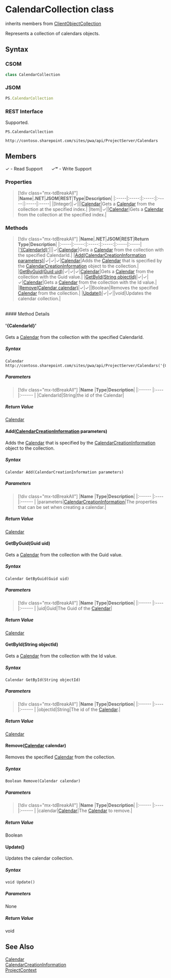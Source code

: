 [comment]: # (Name:CalendarCollection)
[comment]: # (Name:Microsoft.ProjectServer.CalendarCollection)
[comment]: # (Type:class)
[comment]: # (Status:Verified)

# <a name="name"></a>CalendarCollection class

inherits members from [ClientObjectCollection<Calendar>](https://msdn.microsoft.com/EN-US/library/ee539303)<br/>

<a name="description"></a>Represents a collection of calendars objects.

## <a name="syntax"></a>Syntax

### CSOM

```cs
class CalendarCollection 
```
### JSOM

```javascript
PS.CalendarCollection
```
### REST Interface

Supported.

```
PS.CalendarCollection

http://contoso.sharepoint.com/sites/pwa/api/ProjectServer/Calendars
```

## <a name="members"></a>Members


&#x2713; - Read Support &nbsp;&nbsp;&nbsp;&nbsp;&nbsp;&nbsp;&#x2713;&#x02B7; - Write Support

### <a name="properties"></a>Properties
> [!div class="mx-tdBreakAll"]
|**Name**|**.NET**|**JSOM**|**REST**|**Type**|**Description**|
|:-----|:-----:|:-----:|:-----:|:-----|:-----|
|<a name="[Integer]"></a>[Integer]|&#x2713;|||[Calendar](Calendar.md)|Gets a [Calendar](Calendar.md) from the collection at the specified index.|
|<a name="Item"></a>Item||&#x2713;||[Calendar](Calendar.md)|Gets a [Calendar](Calendar.md) from the collection at the specified index.|

### <a name="methods"></a>Methods
> [!div class="mx-tdBreakAll"]
|**Name**|**.NET**|**JSOM**|**REST**|**Return Type**|**Description**|
|:-----|:-----:|:-----:|:-----:|:-----|:-----|
|[&#39;{CalendarId}&#39;](#&#39;{CalendarId}&#39;)|||&#x2713;|[Calendar](Calendar.md)|Gets a [Calendar](Calendar.md) from the collection with the specified CalendarId.|
|[Add(CalendarCreationInformation parameters)](#Add_[CalendarCreationInformation]_CalendarCreationInformation.md__parameters_)|&#x2713;|&#x2713;|&#x2713;|[Calendar](Calendar.md)|Adds the [Calendar](Calendar.md) that is specified by the [CalendarCreationInformation](CalendarCreationInformation.md) object to the collection.|
|[GetByGuid(Guid uid)](#GetByGuid_Guid_uid_)|&#x2713;|&#x2713;|&#x2713;|[Calendar](Calendar.md)|Gets a [Calendar](Calendar.md) from the collection with the Guid value.|
|[GetById(String objectId)](#GetById_String_objectId_)|&#x2713;|&#x2713;|&#x2713;|[Calendar](Calendar.md)|Gets a [Calendar](Calendar.md) from the collection with the Id value.|
|[Remove(Calendar calendar)](#Remove_[Calendar]_Calendar.md__calendar_)|&#x2713;|&#x2713;||Boolean|Removes the specified [Calendar](Calendar.md) from the collection.|
|[Update()](#Update__)|&#x2713;|&#x2713;||void|Updates the calendar collection.|

<br/>
#### Method Details

#### <a name="&#39;{CalendarId}&#39;"></a>&#39;{CalendarId}&#39;
 
Gets a [Calendar](Calendar.md) from the collection with the specified CalendarId.

##### Syntax

```
Calendar http://contoso.sharepoint.com/sites/pwa/api/ProjectServer/Calendars('{CalendarId}')
```

##### Parameters
> [!div class="mx-tdBreakAll"]
|**Name** |**Type**|**Description**|
|:------ |:----|:------ |
|CalendarId|String|the id of the Calendar|

##### Return Value

[Calendar](Calendar.md)

#### <a name="Add_[CalendarCreationInformation]_CalendarCreationInformation.md__parameters_"></a>Add([CalendarCreationInformation](CalendarCreationInformation.md) parameters)
 
Adds the [Calendar](Calendar.md) that is specified by the [CalendarCreationInformation](CalendarCreationInformation.md) object to the collection.

##### Syntax

```
Calendar Add(CalendarCreationInformation parameters)
```

##### Parameters
> [!div class="mx-tdBreakAll"]
|**Name** |**Type**|**Description**|
|:------ |:----|:------ |
|parameters|[CalendarCreationInformation](CalendarCreationInformation.md)|The properties that can be set when creating a calendar.|

##### Return Value

[Calendar](Calendar.md)

#### <a name="GetByGuid_Guid_uid_"></a>GetByGuid(Guid uid)
 
Gets a [Calendar](Calendar.md) from the collection with the Guid value.

##### Syntax

```
Calendar GetByGuid(Guid uid)
```

##### Parameters
> [!div class="mx-tdBreakAll"]
|**Name** |**Type**|**Description**|
|:------ |:----|:------ |
|uid|Guid|The Guid of the [Calendar](Calendar.md)|

##### Return Value

[Calendar](Calendar.md)

#### <a name="GetById_String_objectId_"></a>GetById(String objectId)
 
Gets a [Calendar](Calendar.md) from the collection with the Id value.

##### Syntax

```
Calendar GetById(String objectId)
```

##### Parameters
> [!div class="mx-tdBreakAll"]
|**Name** |**Type**|**Description**|
|:------ |:----|:------ |
|objectId|String|The id of the [Calendar](Calendar.md).|

##### Return Value

[Calendar](Calendar.md)

#### <a name="Remove_[Calendar]_Calendar.md__calendar_"></a>Remove([Calendar](Calendar.md) calendar)
 
Removes the specified [Calendar](Calendar.md) from the collection.

##### Syntax

```
Boolean Remove(Calendar calendar)
```

##### Parameters
> [!div class="mx-tdBreakAll"]
|**Name** |**Type**|**Description**|
|:------ |:----|:------ |
|calendar|[Calendar](Calendar.md)|The [Calendar](Calendar.md) to remove.|

##### Return Value

Boolean

#### <a name="Update__"></a>Update()
 
Updates the calendar collection.

##### Syntax

```
void Update()
```

##### Parameters

None

##### Return Value

void

## <a name="seeAlso"></a>See Also

[Calendar](Calendar.md)<br/>
[CalendarCreationInformation](CalendarCreationInformation.md)<br/>
[ProjectContext](ProjectContext.md)<br/>
